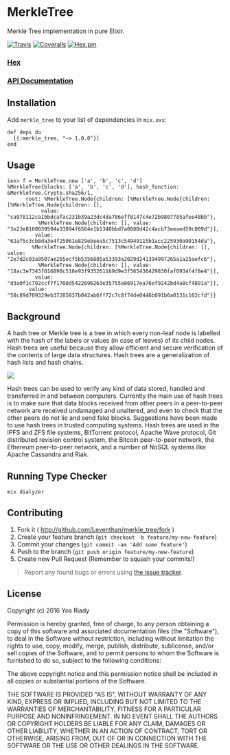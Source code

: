 # MerkleTree

Merkle Tree implementation in pure Elixir.

[![Travis](https://img.shields.io/travis/yosriady/merkle_tree.svg?maxAge=2592000)](https://travis-ci.org/yosriady/merkle_tree)
[![Coveralls](https://img.shields.io/coveralls/yosriady/merkle_tree.svg?maxAge=2592000)](https://coveralls.io/github/yosriady/merkle_tree)
[![Hex.pm](https://img.shields.io/hexpm/v/merkle_tree.svg?maxAge=2592000)](https://hex.pm/packages/merkle_tree)

### [Hex](http://hex.pm/packages/merkle_tree)
### [API Documentation](https://hexdocs.pm/merkle_tree/)

## Installation

Add `merkle_tree` to your list of dependencies in `mix.exs`:

```
def deps do
  [{:merkle_tree, "~> 1.0.0"}]
end
```

## Usage

```
iex> f = MerkleTree.new ['a', 'b', 'c', 'd']
%MerkleTree{blocks: ['a', 'b', 'c', 'd'], hash_function: &MerkleTree.Crypto.sha256/1,
      root: %MerkleTree.Node{children: [%MerkleTree.Node{children: [%MerkleTree.Node{children: [],
           value: "ca978112ca1bbdcafac231b39a23dc4da786eff8147c4e72b9807785afee48bb"},
          %MerkleTree.Node{children: [], value: "3e23e8160039594a33894f6564e1b1348bbd7a0088d42c4acb73eeaed59c009d"}],
         value: "62af5c3cb8da3e4f25061e829ebeea5c7513c54949115b1acc225930a90154da"},
        %MerkleTree.Node{children: [%MerkleTree.Node{children: [], value: "2e7d2c03a9507ae265ecf5b5356885a53393a2029d241394997265a1a25aefc6"},
          %MerkleTree.Node{children: [], value: "18ac3e7343f016890c510e93f935261169d9e3f565436429830faf0934f4f8e4"}],
         value: "d3a0f1c792ccf7f1708d5422696263e35755a86917ea76ef9242bd4a8cf4891a"}],
       value: "58c89d709329eb37285837b042ab6ff72c7c8f74de0446b091b6a0131c102cfd"}}
```

## Background

A hash tree or Merkle tree is a tree in which every non-leaf node is labelled with the hash of the labels or values (in case of leaves) of its child nodes. Hash trees are useful because they allow efficient and secure verification of the contents of large data structures. Hash trees are a generalization of hash lists and hash chains.

![](https://upload.wikimedia.org/wikipedia/commons/thumb/9/90/MerkleTree1.svg/800px-MerkleTree1.svg.png)

Hash trees can be used to verify any kind of data stored, handled and transferred in and between computers. Currently the main use of hash trees is to make sure that data blocks received from other peers in a peer-to-peer network are received undamaged and unaltered, and even to check that the other peers do not lie and send fake blocks. Suggestions have been made to use hash trees in trusted computing systems. Hash trees are used in the IPFS and ZFS file systems,  BitTorrent protocol, Apache Wave protocol, Git distributed revision control system, the Bitcoin peer-to-peer network, the Ethereum peer-to-peer network, and a number of NoSQL systems like Apache Cassandra and Riak.

## Running Type Checker

```
mix dialyzer
```

## Contributing

1. Fork it ( http://github.com/Leventhan/merkle_tree/fork )
2. Create your feature branch (`git checkout -b feature/my-new-feature`)
3. Commit your changes (`git commit -am 'Add some feature'`)
4. Push to the branch (`git push origin feature/my-new-feature`)
5. Create new Pull Request (Remember to squash your commits!)

> Report any found bugs or errors using [the issue tracker](https://github.com/Leventhan/merkle_tree/issues).

## License

Copyright (c) 2016 Yos Riady

Permission is hereby granted, free of charge, to any person obtaining
a copy of this software and associated documentation files (the
"Software"), to deal in the Software without restriction, including
without limitation the rights to use, copy, modify, merge, publish,
distribute, sublicense, and/or sell copies of the Software, and to
permit persons to whom the Software is furnished to do so, subject to
the following conditions:

The above copyright notice and this permission notice shall be
included in all copies or substantial portions of the Software.

THE SOFTWARE IS PROVIDED "AS IS", WITHOUT WARRANTY OF ANY KIND,
EXPRESS OR IMPLIED, INCLUDING BUT NOT LIMITED TO THE WARRANTIES OF
MERCHANTABILITY, FITNESS FOR A PARTICULAR PURPOSE AND
NONINFRINGEMENT. IN NO EVENT SHALL THE AUTHORS OR COPYRIGHT HOLDERS BE
LIABLE FOR ANY CLAIM, DAMAGES OR OTHER LIABILITY, WHETHER IN AN ACTION
OF CONTRACT, TORT OR OTHERWISE, ARISING FROM, OUT OF OR IN CONNECTION
WITH THE SOFTWARE OR THE USE OR OTHER DEALINGS IN THE SOFTWARE.
